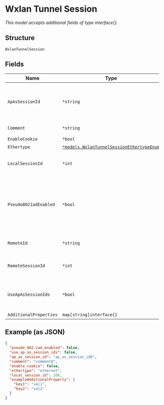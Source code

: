 
# Wxlan Tunnel Session

*This model accepts additional fields of type interface{}.*

## Structure

`WxlanTunnelSession`

## Fields

| Name | Type | Tags | Description |
|  --- | --- | --- | --- |
| `ApAsSessionId` | `*string` | Optional | If `use_ap_as_session_ids`==`true`, only apmac is supported right now. This is the name WLAN should use for wxtunnel_remote_id |
| `Comment` | `*string` | Optional | Optional, user-specified string for display purpose |
| `EnableCookie` | `*bool` | Optional | - |
| `Ethertype` | [`*models.WxlanTunnelSessionEthertypeEnum`](../../doc/models/wxlan-tunnel-session-ethertype-enum.md) | Optional | enum: `ethernet`, `vlan` |
| `LocalSessionId` | `*int` | Optional | 1-2147483647<br><br>**Constraints**: `>= 1`, `<= 2147483647` |
| `Pseudo8021adEnabled` | `*bool` | Optional | Optional. Enables the pseudo 802.1ad QinQ mode where the AP device drops the outer vlan tag (QinQ). This mode is useful when tunneling Mist AP’s to some aggregation routers.<br><br>**Default**: `false` |
| `RemoteId` | `*string` | Optional | Remote-id of the session, has to be unique in the same tunnel |
| `RemoteSessionId` | `*int` | Optional | 1-2147483647<br><br>**Constraints**: `>= 1`, `<= 2147483647` |
| `UseApAsSessionIds` | `*bool` | Optional | Whether to use AP (last 4 bytes of MAC currently) as session ids<br><br>**Default**: `false` |
| `AdditionalProperties` | `map[string]interface{}` | Optional | - |

## Example (as JSON)

```json
{
  "pseudo_802.1ad_enabled": false,
  "use_ap_as_session_ids": false,
  "ap_as_session_id": "ap_as_session_id6",
  "comment": "comment8",
  "enable_cookie": false,
  "ethertype": "ethernet",
  "local_session_id": 208,
  "exampleAdditionalProperty": {
    "key1": "val1",
    "key2": "val2"
  }
}
```

